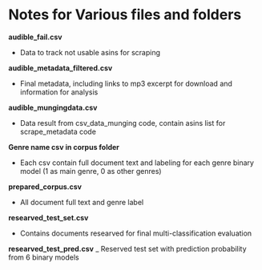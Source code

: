 # Notes for Various files and folders

__audible_fail.csv__
- Data to track not usable asins for scraping

__audible_metadata_filtered.csv__
- Final metadata, including links to mp3 excerpt for download and information for analysis

__audible_mungingdata.csv__
- Data result from csv_data_munging code, contain asins list for scrape_metadata code

__Genre name csv in corpus folder__
- Each csv contain full document text and labeling for each genre binary model (1 as main genre, 0 as other genres)

__prepared_corpus.csv__
- All document full text and genre label

__researved_test_set.csv__
- Contains documents researved for final multi-classification evaluation

__researved_test_pred.csv__
_ Reserved test set with prediction probability from 6 binary models
